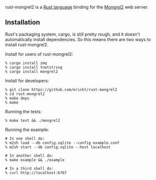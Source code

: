 rust-mongrel2 is a [Rust language](http://rust-lang.org) binding for the
[Mongrel2](http://mongrel2.org) web server.

Installation
------------

Rust's packaging system, cargo, is still pretty rough, and it doesn't
automatically install dependencies. So this means there are two ways to install
rust-mongrel2.

Install for users of rust-mongrel2:

    % cargo install zmq
    % cargo install tnetstring
    % cargo install mongrel2

Install for developers:

    % git clone https://github.com/erickt/rust-mongrel2
    % cd rust-mongrel2
    % make deps
    % make

Running the tests:

    % make test && ./mongrel2

Running the example:

    # In one shell do:
    % m2sh load --db config.sqlite --config example.conf
    % m2sh start --db config.sqlite --host localhost

    # In another shell do:
    % make example && ./example

    # In a third shell do:
    % curl http://localhost:6767
